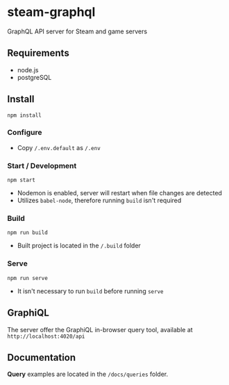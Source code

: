 # steam-graphql

GraphQL API server for Steam and game servers

## Requirements

- node.js
- postgreSQL

## Install

```ssh
npm install
```

### Configure

- Copy `/.env.default` as `/.env`

### Start / Development

```ssh
npm start
```

- Nodemon is enabled, server will restart when file changes are detected
- Utilizes `babel-node`, therefore running `build` isn't required

### Build

```ssh
npm run build
```

- Built project is located in the `/.build` folder

### Serve

```ssh
npm run serve
```

- It isn't necessary to run `build` before running `serve`

## GraphiQL

The server offer the GraphiQL in-browser query tool, available at `http://localhost:4020/api`

## Documentation

**Query** examples are located in the `/docs/queries` folder.
